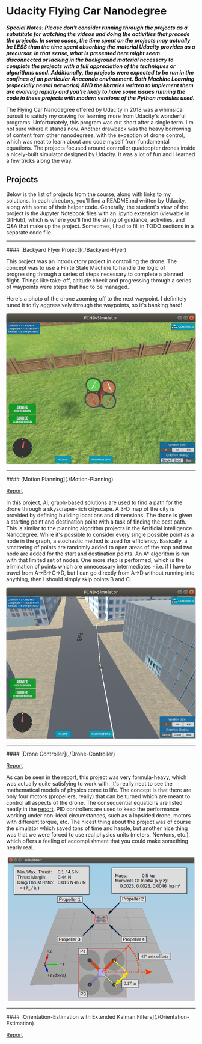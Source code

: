 # Udacity Flying Car Nanodegree

_**Special Notes:  Please don't consider running through the projects as a substitute for watching the videos and doing the activities that precede the projects.  In some cases, the time spent on the projects may actually be LESS than the time spent absorbing the material Udacity provides as a precursor.  In that sense, what is presented here might seem disconnected or lacking in the background material necessary to complete the projects with a full appreciation of the techniques or algorithms used.  Additionally, the projects were expected to be run in the confines of an particular Anaconda environment.  Both Machine Learning (especially neural networks) AND the libraries written to implement them are evolving rapidly and you're likely to have some issues running the code in these projects with modern versions of the Python modules used.**_

The Flying Car Nanodegree offered by Udacity in 2018 was a whimsical pursuit to satisfy my craving for learning more from Udacity's wonderful programs.  Unfortunately, this program was cut short after a single term.  I'm not sure where it stands now.  Another drawback was the heavy borrowing of content from other nanodegrees, with the exception of drone control, which was neat to learn about and code myself from fundamental equations.  The projects focused around controller quadcopter drones inside a nicely-built simulator designed by Udacity.  It was a lot of fun and I learned a few tricks along the way.

## Projects
Below is the list of projects from the course, along with links to my solutions.  In each directory, you'll find a README.md written by Udacity, along with some of their helper code.  Generally, the student's view of the project is the Jupyter Notebook files with an .ipynb extension (viewable in GitHub), which is where you'll find the string of guidance, activities, and Q&A that make up the project.  Sometimes, I had to fill in TODO sections in a separate code file.
<hr>
#### [Backyard Flyer Project](./Backyard-Flyer)

This project was an introductory project in controlling the drone.  The concept was to use a Finite State Machine to handle the logic of progressing through a series of steps necessary to complete a planned flight.  Things like take-off, altitude check and progressing through a series of waypoints were steps that had to be managed.

Here's a photo of the drone zooming off to the next waypoint.  I definitely tuned it to fly aggressively through the waypoints, so it's banking hard!

![Backyard-Flyer](./Backyard-Flyer/backyard_flyer.png)

<hr>
#### [Motion Planning](./Motion-Planning)

[Report](./Motion-Planning/report.pdf)

In this project, AI, graph-based solutions are used to find a path for the drone through a skyscraper-rich cityscape.  A 3-D map of the city is provided by defining building locations and dimensions.  The drone is given a starting point and destination point with a task of finding the best path.  This is similar to the planning algorithm projects in the Artificial Intelligence Nanodegree.  While it's possible to consider every single possible point as a node in the graph, a stochastic method is used for efficiency.  Basically, a smattering of points are randomly added to open areas of the map and two node are added for the start and destination points.  An A* algorithm is run with that limited set of nodes.  One more step is performed, which is the elimination of points which are unnecessary intermediates - i.e. if I have to travel from A->B->C->D, but I can go directly from A->D without running into anything, then I should simply skip points B and C.

![Motion Planning](./Motion-Planning/motion_planning_1.png)

<hr>
#### [Drone Controller](./Drone-Controller)

[Report](./Drone-Controller/report.pdf)

As can be seen in the report, this project was very formula-heavy, which was actually quite satisfying to work with.  It's really neat to see the mathematical models of physics come to life.  The concept is that there are only four motors (propellers, really) that can be turned which are meant to control all aspects of the drone.  The consequential equations are listed neatly in the [report](./Drone-Controller/report.pdf).  PID controllers are used to keep the performance working under non-ideal circumstances, such as a lopsided drone, motors with different torque, etc.  The nicest thing about the project was of course the simulator which saved tons of time and hassle, but another nice thing was that we were forced to use real physics units (meters, Newtons, etc.), which offers a feeling of accomplishment that you could make something nearly real.

![Drone Controller](./Drone-Controller/drone_controller.png)

<hr>
#### [Orientation-Estimation with Extended Kalman Filters](./Orientation-Estimation)

[Report](./Orientation-Estimation/report.pdf)

